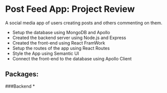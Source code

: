 # Post Feed App: Project Review
A social media app of users creating posts and others commenting on them.
* Setup the database using MongoDB and Apollo
* Created the backend server using Node.js and Express
* Created the front-end using React FramWork
* Setup the routes of the app using React Routes
* Style the App using Semantic UI
* Connect the front-end to the database using Apollo Client

## Packages:
###Backend
*
